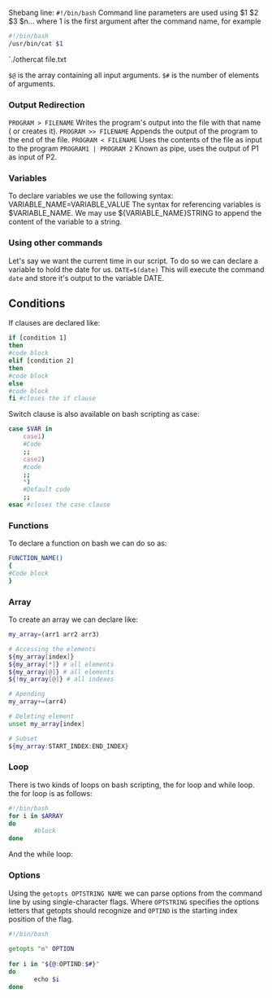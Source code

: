 Shebang line: `#!/bin/bash`
Command line parameters are used using $1 $2 $3 $n... where 1 is the first argument after the command name, for example
```bash
#!/bin/bash
/usr/bin/cat $1
```
`./othercat file.txt

`$@` is the array containing all input arguments.
`$#` is the number of elements of arguments.

### Output Redirection
`PROGRAM > FILENAME` Writes the program's output into the file with that name ( or creates it).
`PROGRAM >> FILENAME` Appends the output of the program to the end of the file. 
`PROGRAM < FILENAME` Uses the contents of the file as input to the program
`PROGRAM1 | PROGRAM 2` Known as pipe, uses the output of P1 as input of P2.

### Variables
To declare variables we use the following syntax: VARIABLE_NAME=VARIABLE_VALUE
The syntax for referencing variables is $VARIABLE_NAME.
We may use ${VARIABLE_NAME}STRING to append the content of the variable to a string.

### Using other commands
Let's say we want the current time in our script. To do so we can declare a variable to hold the date for us.
`DATE=$(date)`
This will execute the command `date` and store it's output to the variable DATE.

## Conditions
If clauses are declared like:
```bash
if [condition 1]
then
#code block
elif [condition 2]
then
#code block
else
#code block
fi #closes the if clause
```

Switch clause is also available on bash scripting as case:
```bash
case $VAR in
	case1)
	#Code
	;;
	case2)
	#code
	;;
	*)
	#Default code
	;;
esac #closes the case clause
```

### Functions 
To declare a function on bash we can do so as:
```bash
FUNCTION_NAME()
{
#Code block
}
```

### Array
To create an array we can declare like:
```bash
my_array=(arr1 arr2 arr3)

# Accessing the elements
${my_array[index]}
${my_array[*]} # all elements
${my_array[@]} # all elements
${!my_array[@]} # all indexes 

# Apending
my_array+=(arr4)

# Deleting element
unset my_array[index]

# Subset
${my_array:START_INDEX:END_INDEX}

```

### Loop
There is two kinds of loops on bash scripting, the for loop and while loop.
the for loop is as follows:
```bash
#!/bin/bash     
for i in $ARRAY  
do  
       #block
done
```
And the while loop:

### Options
Using the `getopts OPTSTRING NAME` we can parse options from the command line by using single-character flags.
Where  `OPTSTRING` specifies the options letters that getopts should recognize and `OPTIND` is the starting index position of the flag.
```bash
#!/bin/bash  
  
getopts "m" OPTION  
  
for i in "${@:OPTIND:$#}"  
do  
       echo $i  
done
```
